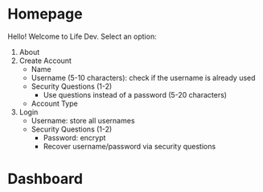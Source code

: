 # Homepage
Hello! Welcome to Life Dev. Select an option:
1. About
2. Create Account
    - Name
    - Username (5-10 characters): check if the username is already used
    - Security Questions (1-2)
        - Use questions instead of a password (5-20 characters)
    - Account Type
3. Login
    - Username: store all usernames
    - Security Questions (1-2)
        - Password: encrypt
        - Recover username/password via security questions

# Dashboard

